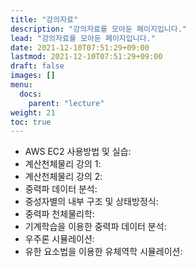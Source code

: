 ```yaml
---
title: "강의자료"
description: "강의자료를 모아둔 페이지입니다."
lead: "강의자료를 모아둔 페이지입니다."
date: 2021-12-10T07:51:29+09:00
lastmod: 2021-12-10T07:51:29+09:00
draft: false
images: []
menu: 
  docs:
    parent: "lecture"
weight: 21
toc: true
---
```


* AWS EC2 사용방법 및 실습: 
* 계산천체물리 강의 1: 
* 계산천체물리 강의 2: 
* 중력파 데이터 분석: 
* 중성자별의 내부 구조 및 상태방정식: 
* 중력파 천체물리학: 
* 기계학습을 이용한 중력파 데이터 분석: 
* 우주론 시뮬레이션: 
* 유한 요소법을 이용한 유체역학 시뮬레이션: 